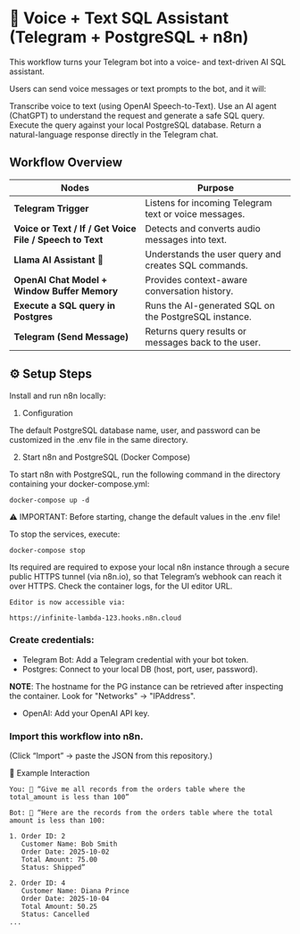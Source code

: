 # 🦙 Voice + Text SQL Assistant (Telegram + PostgreSQL + n8n)

This workflow turns your Telegram bot into a voice- and text-driven AI SQL assistant.

Users can send voice messages or text prompts to the bot, and it will:

Transcribe voice to text (using OpenAI Speech-to-Text).
Use an AI agent (ChatGPT) to understand the request and generate a safe SQL query.
Execute the query against your local PostgreSQL database.
Return a natural-language response directly in the Telegram chat.

##  Workflow Overview
| Nodes                                                    | Purpose                                               |
|----------------------------------------------------------| ----------------------------------------------------- |
| **Telegram Trigger**                                     | Listens for incoming Telegram text or voice messages. |
| **Voice or Text / If / Get Voice File / Speech to Text** | Detects and converts audio messages into text.        |
| **Llama AI Assistant 🦙**                                | Understands the user query and creates SQL commands.  |
| **OpenAI Chat Model + Window Buffer Memory**             | Provides context-aware conversation history.          |
| **Execute a SQL query in Postgres**                      | Runs the AI-generated SQL on the PostgreSQL instance. |
| **Telegram (Send Message)**                              | Returns query results or messages back to the user.   |

## ⚙️ Setup Steps

Install and run n8n locally:

1. Configuration

The default PostgreSQL database name, user, and password can be customized in the .env file in the same directory.

2. Start n8n and PostgreSQL (Docker Compose)

To start n8n with PostgreSQL, run the following command in the directory containing your docker-compose.yml:

```
docker-compose up -d
```

⚠️ IMPORTANT:
Before starting, change the default values in the .env file!

To stop the services, execute:

```
docker-compose stop
```

Its required are required to expose your local n8n instance through a secure public HTTPS tunnel (via n8n.io), 
so that Telegram’s webhook can reach it over HTTPS. Check the container logs, for the UI editor URL.

```
Editor is now accessible via:

https://infinite-lambda-123.hooks.n8n.cloud
```
### Create credentials:

- Telegram Bot: Add a Telegram credential with your bot token.
- Postgres: Connect to your local DB (host, port, user, password).

**NOTE**: The hostname for the PG instance can be retrieved after inspecting the container.
Look for "Networks" -> "IPAddress".

- OpenAI: Add your OpenAI API key.

### Import this workflow into n8n.
(Click “Import” → paste the JSON from this repository.)


🧠 Example Interaction
```
You: 🎤 “Give me all records from the orders table where the total_amount is less than 100”
```
```
Bot: 💬 “Here are the records from the orders table where the total amount is less than 100:

1. Order ID: 2  
   Customer Name: Bob Smith  
   Order Date: 2025-10-02  
   Total Amount: 75.00  
   Status: Shipped”
   
2. Order ID: 4  
   Customer Name: Diana Prince  
   Order Date: 2025-10-04  
   Total Amount: 50.25  
   Status: Cancelled
...
```